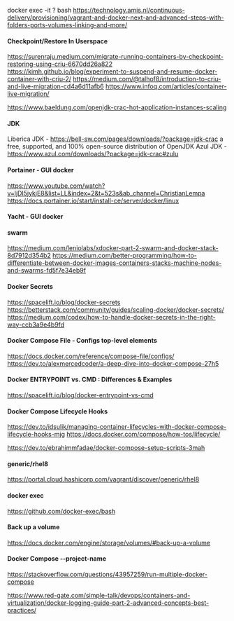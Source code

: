 docker exec -it ? bash
https://technology.amis.nl/continuous-delivery/provisioning/vagrant-and-docker-next-and-advanced-steps-with-folders-ports-volumes-linking-and-more/

#### Checkpoint/Restore In Userspace
https://surenraju.medium.com/migrate-running-containers-by-checkpoint-restoring-using-criu-6670dd26a822
https://kimh.github.io/blog/experiment-to-suspend-and-resume-docker-container-with-criu-2/
https://medium.com/@talhof8/introduction-to-criu-and-live-migration-cd4a6d11afb6
https://www.infoq.com/articles/container-live-migration/

https://www.baeldung.com/openjdk-crac-hot-application-instances-scaling

#### JDK
Liberica JDK - https://bell-sw.com/pages/downloads/?package=jdk-crac
    a free, supported, and 100% open-source distribution of OpenJDK
Azul JDK - https://www.azul.com/downloads/?package=jdk-crac#zulu

#### Portainer - GUI docker
https://www.youtube.com/watch?v=ljDI5jykjE8&list=LL&index=2&t=523s&ab_channel=ChristianLempa
https://docs.portainer.io/start/install-ce/server/docker/linux

#### Yacht - GUI docker

#### swarm
https://medium.com/leniolabs/xdocker-part-2-swarm-and-docker-stack-8d7912d354b2
https://medium.com/better-programming/how-to-differentiate-between-docker-images-containers-stacks-machine-nodes-and-swarms-fd5f7e34eb9f

#### Docker Secrets
https://spacelift.io/blog/docker-secrets
https://betterstack.com/community/guides/scaling-docker/docker-secrets/
https://medium.com/codex/how-to-handle-docker-secrets-in-the-right-way-ccb3a9e4b9fd

#### Docker Compose File - Configs top-level elements
https://docs.docker.com/reference/compose-file/configs/
https://dev.to/alexmercedcoder/a-deep-dive-into-docker-compose-27h5

#### Docker ENTRYPOINT vs. CMD : Differences & Examples
https://spacelift.io/blog/docker-entrypoint-vs-cmd

#### Docker Compose Lifecycle Hooks
https://dev.to/idsulik/managing-container-lifecycles-with-docker-compose-lifecycle-hooks-mjg
https://docs.docker.com/compose/how-tos/lifecycle/

https://dev.to/ebrahimmfadae/docker-compose-setup-scripts-3mah

#### generic/rhel8
https://portal.cloud.hashicorp.com/vagrant/discover/generic/rhel8

#### docker exec
https://github.com/docker-exec/bash

#### Back up a volume
https://docs.docker.com/engine/storage/volumes/#back-up-a-volume

#### Docker Compose --project-name
https://stackoverflow.com/questions/43957259/run-multiple-docker-compose

https://www.red-gate.com/simple-talk/devops/containers-and-virtualization/docker-logging-guide-part-2-advanced-concepts-best-practices/

